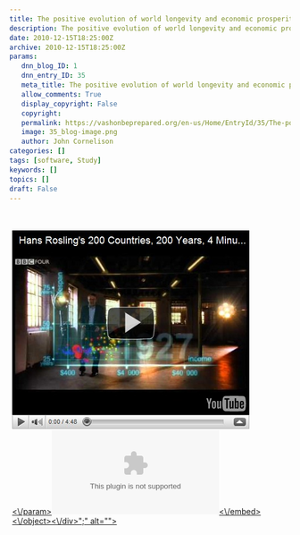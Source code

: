 ```yaml
---
title: The positive evolution of world longevity and economic prosperity
description: The positive evolution of world longevity and economic prosperity
date: 2010-12-15T18:25:00Z
archive: 2010-12-15T18:25:00Z
params:
   dnn_blog_ID: 1
   dnn_entry_ID: 35
   meta_title: The positive evolution of world longevity and economic prosperity
   allow_comments: True
   display_copyright: False
   copyright: 
   permalink: https://vashonbeprepared.org/en-us/Home/EntryId/35/The-positive-evolution-of-world-longevity-and-economic-prosperity
   image: 35_blog-image.png
   author: John Cornelison
categories: []
tags: [software, Study]
keywords: []
topics: []
draft: False
---
```


<p align="left">&#160;</p>
<div id="scid:5737277B-5D6D-4f48-ABFC-DD9C333F4C5D:b708ea74-ddc3-4306-9e74-08859c173d15" class="wlWriterEditableSmartContent" style="padding-bottom: 0px; margin: 0px; padding-left: 5px; padding-right: 0px; display: inline; float: right; padding-top: 5px">
<div id="e5737432-7385-44bc-86fb-4032b6cadcca" style="padding-bottom: 0px; margin: 0px; padding-left: 0px; padding-right: 0px; display: inline; padding-top: 0px">
<div><a target="_new" href="http://www.youtube.com/watch?v=jbkSRLYSojo"><img alt="" galleryimg="no" onload="var downlevelDiv = document.getElementById('e5737432-7385-44bc-86fb-4032b6cadcca'); downlevelDiv.innerHTML = " style="border-bottom-style: none; border-left-style: none; border-top-style: none; border-right-style: none" src="/images/dnnBlog/1/35/WLW-Thepositiveevolutionofworldlongevityande_9185-video99df92fa7485.jpg" />
<div id="scid:5737277B-5D6D-4f48-ABFC-DD9C333F4C5D:b708ea74-ddc3-4306-9e74-08859c173d15" class="wlWriterEditableSmartContent" style="padding-bottom: 0px; margin: 0px; padding-left: 5px; padding-right: 0px; display: inline; float: right; padding-top: 5px">
<div id="e5737432-7385-44bc-86fb-4032b6cadcca" style="padding-bottom: 0px; margin: 0px; padding-left: 0px; padding-right: 0px; display: inline; padding-top: 0px">
<div>&#160;</div>
</div>
</div>
</a><a target="_new" href="http://www.youtube.com/watch?v=jbkSRLYSojo"><object width="\" height="\">
<param name="\" value="\" v="" www.youtube.com="" />&lt;\/param&gt;<embed width="\" height="\" type="\" src="\" v="" www.youtube.com="" application="">&lt;\/embed&gt;&lt;\/object&gt;&lt;\/div&gt;";" alt=""&gt;</embed></object></a></div>
</div>
</div>
